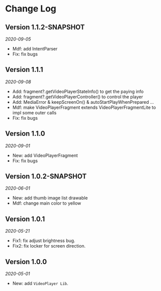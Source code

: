 Change Log
==========

## Version 1.1.2-SNAPSHOT
_2020-09-05_
 *  Mdf: add IntentParser
 *  Fix: fix bugs  

## Version 1.1.1
_2020-09-08_
 *  Add: fragment?.getVideoPlayerStateInfo() to get the paying info
 *  Add: fragment?.getVideoPlayerController() to control the player
 *  Add: MediaError & keepScreenOn() & autoStartPlayWhenPrepared ...
 *  Mdf: make VideoPlayerFragment extends VideoPlayerFragmentLite to impl some outer calls
 *  Fix: fix bugs  
 
## Version 1.1.0
_2020-09-01_
 *  New: add VideoPlayerFragment  
 *  Fix: fix bugs  
 
## Version 1.0.2-SNAPSHOT
_2020-06-01_
 *  New: add thumb  image list drawable  
 *  Mdf: change main color to yellow   

## Version 1.0.1
_2020-05-21_
 *  Fix1: fix adjust brightness bug.
 *  Fix2: fix locker for screen direction.

## Version 1.0.0 
_2020-05-01_
 *  New: add `VideoPlayer Lib`.